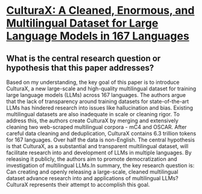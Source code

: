 # [CulturaX: A Cleaned, Enormous, and Multilingual Dataset for Large   Language Models in 167 Languages](https://arxiv.org/abs/2309.09400)

## What is the central research question or hypothesis that this paper addresses?

Based on my understanding, the key goal of this paper is to introduce CulturaX, a new large-scale and high-quality multilingual dataset for training large language models (LLMs) across 167 languages.  The authors argue that the lack of transparency around training datasets for state-of-the-art LLMs has hindered research into issues like hallucination and bias. Existing multilingual datasets are also inadequate in scale or cleaning rigor. To address this, the authors create CulturaX by merging and extensively cleaning two web-scraped multilingual corpora - mC4 and OSCAR. After careful data cleaning and deduplication, CulturaX contains 6.3 trillion tokens for 167 languages. Over half the data is non-English. The central hypothesis is that CulturaX, as a substantial and transparent multilingual dataset, will facilitate research into and development of LLMs in multiple languages. By releasing it publicly, the authors aim to promote democratization and investigation of multilingual LLMs.In summary, the key research question is: Can creating and openly releasing a large-scale, cleaned multilingual dataset advance research into and applications of multilingual LLMs? CulturaX represents their attempt to accomplish this goal.
